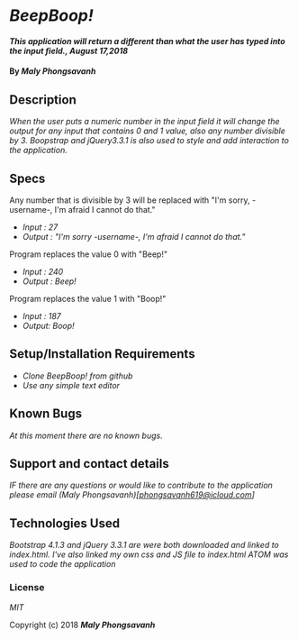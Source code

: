 # _BeepBoop!_

#### _This application will return a different than what the user has typed into the input field., August 17,2018_

#### By _Maly Phongsavanh_

## Description

_When the user puts a numeric number in the input field it will change the output for any input that contains 0 and 1 value, also any number divisible by 3. Boopstrap and jQuery3.3.1 is also used to style and add interaction to the application._

## Specs

Any number that is divisible by 3 will be replaced with "I'm sorry, -username-, I'm afraid I cannot do that."
* _Input : 27_
* _Output : "I'm sorry -username-, I'm afraid I cannot do that."_

Program replaces the value 0 with "Beep!"
* _Input : 240_
* _Output : Beep!_

Program replaces the value 1 with "Boop!"
* _Input : 187_
* _Output: Boop!_


## Setup/Installation Requirements

* _Clone BeepBoop! from github_
* _Use any simple text editor_


## Known Bugs

_At this moment there are no known bugs._

## Support and contact details

_IF there are any questions or would like to contribute to the application please email (Maly Phongsavanh)[phongsavanh619@icloud.com]_

## Technologies Used

_Bootstrap 4.1.3 and jQuery 3.3.1 are were both downloaded and linked to index.html. I've also linked my own css and JS file to index.html  ATOM was used to code the application_

### License

*MIT*

Copyright (c) 2018 **_Maly Phongsavanh_**
